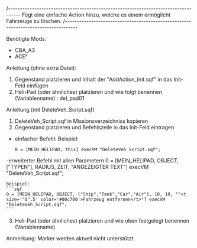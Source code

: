 /-----------------------------------------------------------------------------------
Fügt eine einfache Action hinzu, welche es einem ermöglicht Fahrzeuge zu löschen.
/-----------------------------------------------------------------------------------

Benötigte Mods:
  - CBA_A3
  - ACE³

Anleitung (ohne extra Datei):
1. Gegenstand platzieren und Inhalt der "AddAction_Init.sqf" in das Init-Feld einfügen
2. Heli-Pad (oder ähnliches) platzieren und wie folgt benennen (Variablenname) : del_pad01

Anleitung (mit DeleteVeh_Script.sqf)
1. DeleteVeh_Script.sqf in Missionsverzeichniss kopieren
2. Gegenstand platzieren und Befehlszeile in das Init-Feld eintragen

  - einfacher Befehl:
    Beispiel:
    ```sqf
    0 = [MEIN_HELIPAD, this] execVM "DeleteVeh_Script.sqf";
    ```

  -erweiterter Befehl mit allen Parametern
    0 = [MEIN_HELIPAD, OBJECT, ["TYPEN"], RADIUS, ZEIT, "ANGEZEIGTER TEXT"] execVM "DeleteVeh_Script.sqf";
    
    Beispiel:
    ```sqf
    0 = [MEIN_HELIPAD, OBJECT, ["Ship","Tank","Car","Air"], 10, 10, ""<t size='"0".5' color='#00c700'>Fahrzeug entfernen</t>"] execVM     "DeleteVeh_Script.sqf";
    ```

3.  Heli-Pad (oder ähnliches) platzieren und wie oben festgelegt benennen (Variablenname)



Anmerkung:
  Marker werden aktuell nicht unterstützt.
